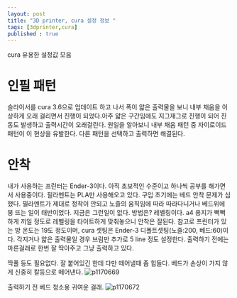 ```yaml
---
layout: post
title: "3D printer, cura 설정 정보 "
tags: [3dprinter,cura]
published : true
---
```


cura 유용한 설정값 모음

# 인필 패턴

슬라이서를 cura 3.6으로 업데이트 하고 나서 폭이 얇은 출력물을 보니 내부 채움을 이상하게 오래 걸리면서 진행이 되었다.아주 얇은 구간임에도 지그재그로 진행이 되어 진동도 발생하고 출력시간이 오래걸린다. 원일을 알아보니 내부 채움 패턴 중 자이로이드 패턴이 이 현상을 유발한다. 다른 패턴을 선택하고 출력하면 해결된다.


# 안착

내가 사용하는 프린터는 Ender-3이다. 아직 초보적인 수준이고 하나씩 공부를 해가면서 사용중이다. 필라멘트는 PLA만 사용해오고 있다. 구입 초기에는 베드 안착 문제가 심했다. 필라멘트가 제대로 정착이 안되고 노즐의 움직임에 따라 따라다니거나 베드위에 붕 뜨는 일이 태반이었다. 지금은 그런일이 없다. 방법은? 레벨링이다. a4 용지가 뻑뻑하게 끼일 정도로 레벨링을 타이트하게 맞춰놓으니 안착은 잘된다. 참고로 프린터가 있는 방 온도는 19도 정도이며, cura 셋팅은 Ender-3 디폴트셋팅(노즐:200, 베드:60)이다. 각지거나 얇은 출력물일 경우 브림만 추가로 5 line 정도 설정한다. 출력하기 전에는 마른걸래로 한번 잘 딱아주고 그냥 출력하고 있다.

딱풀 등도 필요없다. 잘 붙어있긴 한데 다만 떼어낼때 좀 힘들다. 베드가 손상이 가지 않게 신중히 칼등으로 떼어낸다.
![p1170669](https://user-images.githubusercontent.com/19382541/52172129-8920d800-27ac-11e9-8072-9b9768d47314.jpg)

출력하기 전 베드 청소용 귀여운 걸래.
![p1170672](https://user-images.githubusercontent.com/19382541/52172131-8f16b900-27ac-11e9-91a6-374db8ac713c.jpg)
